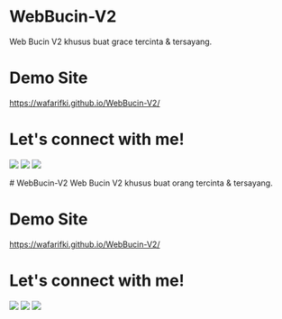 # WebBucin-V2
Web Bucin V2 khusus buat grace tercinta &amp; tersayang.

# Demo Site
 <a href="https://wafarifki.github.io/WebBucin-V2/">https://wafarifki.github.io/WebBucin-V2/</a>

# Let's connect with me!
<p>
    <a href="https://rioprojectx.tk" target="_blank"><img src="https://img.shields.io/badge/Website-https://sanrio.tk-blue?" /></a>
    <a href="https://www.linkedin.com/in/wafa-rifqi-anafin-553b591b7/" target="_blank"><img src="https://img.shields.io/badge/Linkedin-Rio-blue" /></a>
    <a href="https://instagram.com/san.rio31" target="_blank"><img src="https://img.shields.io/badge/Instagram-@san.rio31-blue" /></a>
</p> 
# WebBucin-V2
Web Bucin V2 khusus buat orang tercinta &amp; tersayang.

# Demo Site
 <a href="https://wafarifki.github.io/WebBucin-V2/">https://wafarifki.github.io/WebBucin-V2/</a>

# Let's connect with me!
<p>
    <a href="https://sanrio.com" target="_blank"><img src="https://img.shields.io/badge/Website-https://sanrio.com-blue?" /></a>
    <a href="https://www.linkedin.com/in/wafa-rifqi-anafin-553b591b7/" target="_blank"><img src="https://img.shields.io/badge/Linkedin-Rio-blue" /></a>
    <a href="https://instagram.com/san.rio31" target="_blank"><img src="https://img.shields.io/badge/Instagram-@san.rio31-blue" /></a>
</p> 
